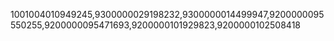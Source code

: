 1001004010949245,9300000029198232,9300000014499947,9200000095550255,9200000095471693,9200000101929823,9200000102508418
